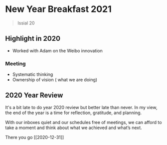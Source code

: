 # New Year Breakfast 2021

> Issial 20 


## Highlight in 2020

- Worked with Adam on the Weibo innovation 

### Meeting

- Systematic thinking
- Ownership of vision ( what we are doing)

## 2020 Year Review

It's a bit late to do year 2020 review but better late than never. In my view, the end of the year is a time for reflection, gratitude, and planning. 

With our inboxes quiet and our schedules free of meetings, we can afford to take a moment and think about what we achieved and what’s next.

There you go [[2020-12-31]]